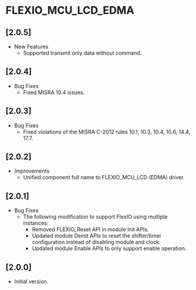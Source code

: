 # FLEXIO_MCU_LCD_EDMA

## [2.0.5]

- New Features
  - Supported transmit only data without command.

## [2.0.4]

- Bug Fixes
  - Fixed MISRA 10.4 issues.

## [2.0.3]

- Bug Fixes
  - Fixed violations of the MISRA C-2012 rules 10.1, 10.3, 10.4, 10.6, 14.4, 17.7.

## [2.0.2]

- Improvements
  - Unified component full name to FLEXIO_MCU_LCD (EDMA) driver.

## [2.0.1]

- Bug Fixes
  - The following modification to support FlexIO using multiple instances:
    - Removed FLEXIO_Reset API in module Init APIs.
    - Updated module Deinit APIs to reset the shifter/timer configuration instead of disabling module and clock.
    - Updated module Enable APIs to only support enable operation.

## [2.0.0]

- Initial version.
